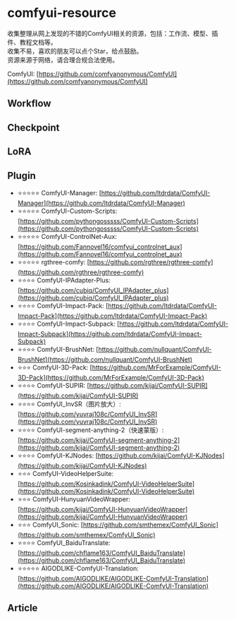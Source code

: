 # comfyui-resource

收集整理从网上发现的不错的ComfyUI相关的资源，包括：工作流、模型、插件、教程文档等。\
收集不易，喜欢的朋友可以点个Star，给点鼓励。\
资源来源于网络，请合理合规合法使用。

ComfyUI: [https://github.com/comfyanonymous/ComfyUI](https://github.com/comfyanonymous/ComfyUI)

## Workflow

## Checkpoint

## LoRA

## Plugin
* ⭐⭐⭐⭐⭐ ComfyUI-Manager: [https://github.com/ltdrdata/ComfyUI-Manager](https://github.com/ltdrdata/ComfyUI-Manager)
* ⭐⭐⭐⭐⭐ ComfyUI-Custom-Scripts: [https://github.com/pythongosssss/ComfyUI-Custom-Scripts](https://github.com/pythongosssss/ComfyUI-Custom-Scripts)
* ⭐⭐⭐⭐⭐ ComfyUI-ControlNet-Aux: [https://github.com/Fannovel16/comfyui_controlnet_aux](https://github.com/Fannovel16/comfyui_controlnet_aux)
* ⭐⭐⭐⭐⭐ rgthree-comfy: [https://github.com/rgthree/rgthree-comfy](https://github.com/rgthree/rgthree-comfy)
* ⭐⭐⭐⭐ ComfyUI-IPAdapter-Plus: [https://github.com/cubiq/ComfyUI_IPAdapter_plus](https://github.com/cubiq/ComfyUI_IPAdapter_plus)
* ⭐⭐⭐⭐ ComfyUI-Impact-Pack: [https://github.com/ltdrdata/ComfyUI-Impact-Pack](https://github.com/ltdrdata/ComfyUI-Impact-Pack)
* ⭐⭐⭐⭐ ComfyUI-Impact-Subpack: [https://github.com/ltdrdata/ComfyUI-Impact-Subpack](https://github.com/ltdrdata/ComfyUI-Impact-Subpack)
* ⭐⭐⭐⭐ ComfyUI-BrushNet: [https://github.com/nullquant/ComfyUI-BrushNet](https://github.com/nullquant/ComfyUI-BrushNet)
* ⭐⭐⭐ ComfyUI-3D-Pack: [https://github.com/MrForExample/ComfyUI-3D-Pack](https://github.com/MrForExample/ComfyUI-3D-Pack)
* ⭐⭐⭐⭐ ComfyUI-SUPIR: [https://github.com/kijai/ComfyUI-SUPIR](https://github.com/kijai/ComfyUI-SUPIR)
* ⭐⭐⭐⭐ ComfyUI_InvSR（图片放大）: [https://github.com/yuvraj108c/ComfyUI_InvSR](https://github.com/yuvraj108c/ComfyUI_InvSR)
* ⭐⭐⭐⭐ ComfyUI-segment-anything-2（快速蒙版）: [https://github.com/kijai/ComfyUI-segment-anything-2](https://github.com/kijai/ComfyUI-segment-anything-2)
* ⭐⭐⭐⭐ ComfyUI-KJNodes: [https://github.com/kijai/ComfyUI-KJNodes](https://github.com/kijai/ComfyUI-KJNodes)
* ⭐⭐⭐ ComfyUI-VideoHelperSuite: [https://github.com/Kosinkadink/ComfyUI-VideoHelperSuite](https://github.com/Kosinkadink/ComfyUI-VideoHelperSuite)
* ⭐⭐⭐ ComfyUI-HunyuanVideoWrapper: [https://github.com/kijai/ComfyUI-HunyuanVideoWrapper](https://github.com/kijai/ComfyUI-HunyuanVideoWrapper)
* ⭐⭐⭐ ComfyUI_Sonic: [https://github.com/smthemex/ComfyUI_Sonic](https://github.com/smthemex/ComfyUI_Sonic)
* ⭐⭐⭐⭐ ComfyUI_BaiduTranslate: [https://github.com/chflame163/ComfyUI_BaiduTranslate](https://github.com/chflame163/ComfyUI_BaiduTranslate)
* ⭐⭐⭐⭐⭐ AIGODLIKE-ComfyUI-Translation: [https://github.com/AIGODLIKE/AIGODLIKE-ComfyUI-Translation](https://github.com/AIGODLIKE/AIGODLIKE-ComfyUI-Translation)

## Article
